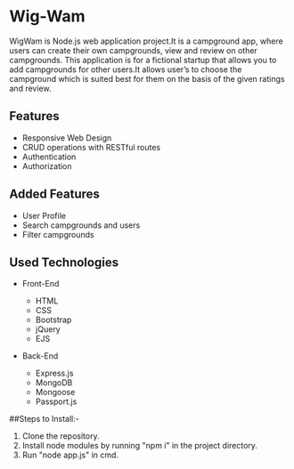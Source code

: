 # Wig-Wam
WigWam is Node.js web application project.It is a campground app, where 
users can create their own campgrounds, view and review on other 
campgrounds. This application is for a fictional startup that allows you to add 
campgrounds for other users.It allows user’s to choose the campground which is 
suited best for them on the basis of the given ratings and review.


## Features
  * Responsive Web Design
  * CRUD operations with RESTful routes
  * Authentication 
  * Authorization
  
## Added Features
  * User Profile
  * Search campgrounds and users
  * Filter campgrounds
  
## Used Technologies
* Front-End
  * HTML
  * CSS
  * Bootstrap
  * jQuery
  * EJS
  
  
* Back-End
  * Express.js
  * MongoDB
  * Mongoose
  * Passport.js

##Steps to Install:-
1. Clone the repository.
2. Install node modules by running "npm i" in the project directory.
3. Run "node app.js" in cmd.

